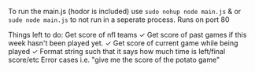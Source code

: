 To run the main.js (hodor is included) use `sudo nohup node main.js` & or 
`sude node main.js` to not run in a seperate process. Runs on port 80


Things left to do:
Get score of nfl teams ✓
Get score of past games if this week hasn't been played yet. ✓
Get score of current game while being played ✓
Format string such that it says how much time is left/final score/etc
Error cases i.e. "give me the score of the potato game"

